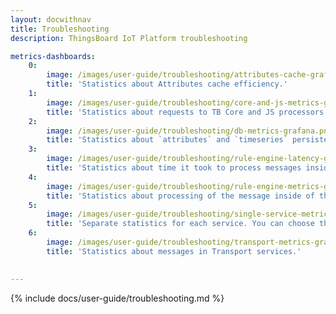 ```yaml
---
layout: docwithnav
title: Troubleshooting
description: ThingsBoard IoT Platform troubleshooting

metrics-dashboards:
    0:
        image: /images/user-guide/troubleshooting/attributes-cache-grafana.png
        title: 'Statistics about Attributes cache efficiency.'
    1:
        image: /images/user-guide/troubleshooting/core-and-js-metrics-grafana.png
        title: 'Statistics about requests to TB Core and JS processors.'
    2:
        image: /images/user-guide/troubleshooting/db-metrics-grafana.png
        title: 'Statistics about `attributes` and `timeseries` persistence to the PostgreSQL.'
    3:
        image: /images/user-guide/troubleshooting/rule-engine-latency-grafana.png
        title: 'Statistics about time it took to process messages inside of the Rule Engine.'
    4:
        image: /images/user-guide/troubleshooting/rule-engine-metrics-grafana.png
        title: 'Statistics about processing of the message inside of the Rule Engine.'
    5:
        image: /images/user-guide/troubleshooting/single-service-metrics-grafana.png
        title: 'Separate statistics for each service. You can choose the service in the upper left corner.'
    6:
        image: /images/user-guide/troubleshooting/transport-metrics-grafana.png
        title: 'Statistics about messages in Transport services.'
  

---
```


{% include docs/user-guide/troubleshooting.md %}

